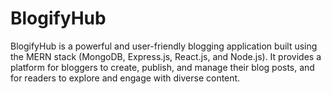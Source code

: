 # BlogifyHub
 BlogifyHub is a powerful and user-friendly blogging application built using the MERN stack (MongoDB, Express.js, React.js, and Node.js). It provides a platform for bloggers to create, publish, and manage their blog posts, and for readers to explore and engage with diverse content.
